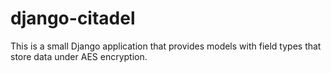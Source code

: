 django-citadel
==============
This is a small Django application that provides models with field types that store data under AES encryption.
